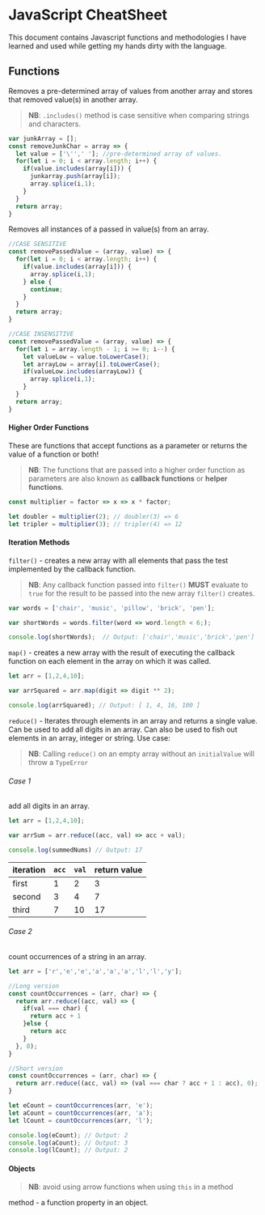 # **JavaScript CheatSheet**
This document contains Javascript functions and methodologies I have learned and used while getting my hands dirty with the language.

## Functions
Removes a pre-determined array of values from another array and stores
that removed value(s) in another array.

>**NB**: `.includes()` method is case sensitive when comparing strings and characters.

```javaScript
var junkArray = [];
const removeJunkChar = array => {
  let value = ['\'',' ']; //pre-determined array of values.
  for(let i = 0; i < array.length; i++) {
    if(value.includes(array[i])) {
      junkarray.push(array[i]);
      array.splice(i,1);
    }
  }
  return array;
}
```
Removes all instances of a passed in value(s) from an array.

```javaScript
//CASE SENSITIVE
const removePassedValue = (array, value) => {
  for(let i = 0; i < array.length; i++) {
    if(value.includes(array[i])) {
      array.splice(i,1);
    } else {
      continue;
    }
  }
  return array;
}

//CASE INSENSITIVE
const removePassedValue = (array, value) => {
  for(let i = array.length - 1; i >= 0; i--) {
    let valueLow = value.toLowerCase();
    let arrayLow = array[i].toLowerCase();
    if(valueLow.includes(arrayLow)) {
      array.splice(i,1);
    }
  }
  return array;
}
```
#### Higher Order Functions
These are functions that accept functions as a parameter or returns the value of a function or both!

>**NB**: The functions that are passed into a higher order function as parameters are also known as **callback functions** or **helper functions**.

```javaScript
const multiplier = factor => x => x * factor;

let doubler = multiplier(2); // doubler(3) => 6
let tripler = multiplier(3); // tripler(4) => 12
```
#### Iteration Methods
`filter()` - creates a new array with all elements that pass the test implemented by the callback function.
>**NB**: Any callback function passed into `filter()` **MUST** evaluate to `true` for the result to be passed into the new array `filter()` creates.

```javaScript
var words = ['chair', 'music', 'pillow', 'brick', 'pen'];

var shortWords = words.filter(word => word.length < 6;);

console.log(shortWords);  // Output: ['chair','music','brick','pen']
```

`map()` - creates a new array with the result of executing the callback function on each element in the array on which it was called.

```javaScript
let arr = [1,2,4,10];

var arrSquared = arr.map(digit => digit ** 2);

console.log(arrSquared); // Output: [ 1, 4, 16, 100 ]
```

`reduce()` - Iterates through elements in an array and returns a single value. Can be used to add all digits in an array. Can also be used to fish out elements in an array, integer or string. Use case:
>**NB**: Calling `reduce()` on an empty array without an `initialValue` will throw a `TypeError`
###### Case 1
add all digits in an array.

```javaScript
let arr = [1,2,4,10];

var arrSum = arr.reduce((acc, val) => acc + val);

console.log(summedNums) // Output: 17
```
| iteration | `acc` | `val` | return value  |
| --------  | ------| ----- | ------------- |
| first     | 1     | 2     | 3             |
| second    | 3     | 4     | 7             |
| third     | 7     | 10    | 17            |

###### Case 2
count occurrences of a string in an array.

```javaScript
let arr = ['r','e','e','a','a','a','l','l','y'];

//Long version
const countOccurrences = (arr, char) => {
  return arr.reduce((acc, val) => {
    if(val === char) {
      return acc + 1
    }else {
      return acc
    }
  }, 0);
}

//Short version
const countOccurrences = (arr, char) => {
  return arr.reduce((acc, val) => (val === char ? acc + 1 : acc), 0);
}

let eCount = countOccurrences(arr, 'e');
let aCount = countOccurrences(arr, 'a');
let lCount = countOccurrences(arr, 'l');

console.log(eCount); // Output: 2
console.log(aCount); // Output: 3
console.log(lCount); // Output: 2
```
#### Objects
>**NB**: avoid using arrow functions when using `this` in a method

method  - a function property in an object.
